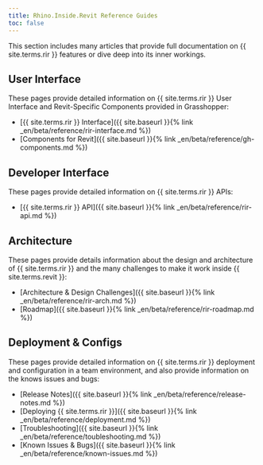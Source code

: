 ```yaml
---
title: Rhino.Inside.Revit Reference Guides
toc: false
---
```


This section includes many articles that provide full documentation on {{ site.terms.rir }} features or dive deep into its inner workings.

<!-- 10 -->
## User Interface

These pages provide detailed information on {{ site.terms.rir }} User Interface and Revit-Specific Components provided in Grasshopper:

- [{{ site.terms.rir }} Interface]({{ site.baseurl }}{% link _en/beta/reference/rir-interface.md %})
- [Components for Revit]({{ site.baseurl }}{% link _en/beta/reference/gh-components.md %})


<!-- 20 -->
## Developer Interface

These pages provide detailed information on {{ site.terms.rir }} APIs:

- [{{ site.terms.rir }} API]({{ site.baseurl }}{% link _en/beta/reference/rir-api.md %})

<!-- 30 -->
## Architecture

These pages provide details information about the design and architecture of {{ site.terms.rir }} and the many challenges to make it work inside {{ site.terms.revit }}:

- [Architecture & Design Challenges]({{ site.baseurl }}{% link _en/beta/reference/rir-arch.md %})
- [Roadmap]({{ site.baseurl }}{% link _en/beta/reference/rir-roadmap.md %})

<!-- 40 -->
## Deployment & Configs

These pages provide detailed information on {{ site.terms.rir }} deployment and configuration in a team environment, and also provide information on the knows issues and bugs:

- [Release Notes]({{ site.baseurl }}{% link _en/beta/reference/release-notes.md %})
- [Deploying {{ site.terms.rir }}]({{ site.baseurl }}{% link _en/beta/reference/deployment.md %})
- [Troubleshooting]({{ site.baseurl }}{% link _en/beta/reference/toubleshooting.md %})
- [Known Issues & Bugs]({{ site.baseurl }}{% link _en/beta/reference/known-issues.md %})
